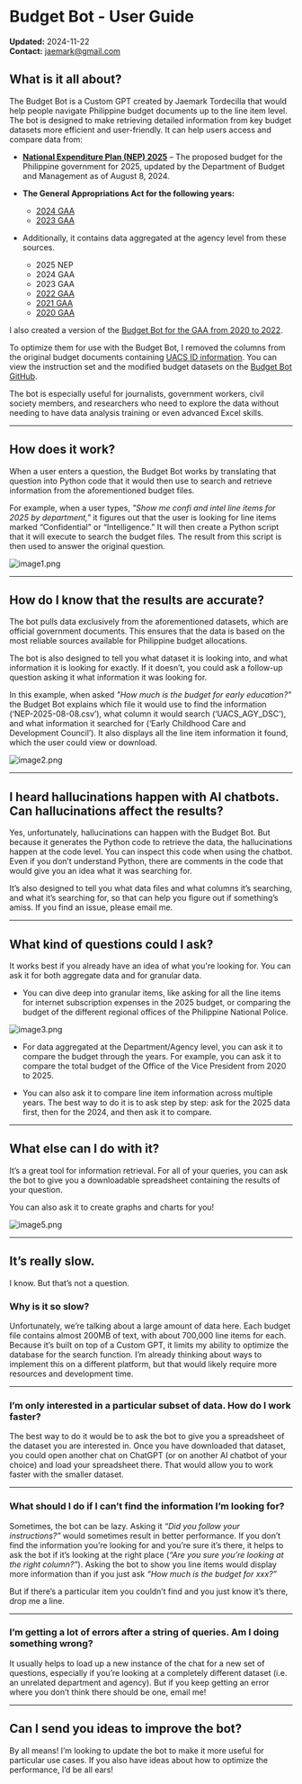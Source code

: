 # Budget Bot - User Guide

**Updated:** 2024-11-22  
**Contact:** jaemark@gmail.com  

## What is it all about?

The Budget Bot is a Custom GPT created by Jaemark Tordecilla that would help people navigate Philippine budget documents up to the line item level. The bot is designed to make retrieving detailed information from key budget datasets more efficient and user-friendly. It can help users access and compare data from:

- **[National Expenditure Plan (NEP) 2025](https://www.dbm.gov.ph/index.php/2025/national-expenditure-program-fy-2025)** – The proposed budget for the Philippine government for 2025, updated by the Department of Budget and Management as of August 8, 2024.

- **The General Appropriations Act for the following years:**  
  - [2024 GAA](https://www.dbm.gov.ph/index.php/2024/general-appropriations-act-gaa-fy-2024)  
  - [2023 GAA](https://www.dbm.gov.ph/index.php/2023/general-appropriations-act-fy-2023)  
 
- Additionally, it contains data aggregated at the agency level from these sources.
  - 2025 NEP
  - 2024 GAA
  - 2023 GAA
  - [2022 GAA](https://www.dbm.gov.ph/index.php/2022/general-appropriations-act-fy-2022)  
  - [2021 GAA](https://www.dbm.gov.ph/index.php/2021/general-appropriations-act-gaa-fy-2021)  
  - [2020 GAA](https://www.dbm.gov.ph/index.php/2020/general-appropriations-act-gaa-fy-2020)  

I also created a version of the [Budget Bot for the GAA from 2020 to 2022](https://chatgpt.com/share/6740a38b-a15c-800f-9803-fdcfa17b8843).

To optimize them for use with the Budget Bot, I removed the columns from the original budget documents containing [UACS ID information](https://uacs.gov.ph/). You can view the instruction set and the modified budget datasets on the [Budget Bot GitHub](https://github.com/tordecilla/budget-bot/tree/main).

The bot is especially useful for journalists, government workers, civil society members, and researchers who need to explore the data without needing to have data analysis training or even advanced Excel skills.

---

## How does it work?

When a user enters a question, the Budget Bot works by translating that question into Python code that it would then use to search and retrieve information from the aforementioned budget files.

For example, when a user types, _"Show me confi and intel line items for 2025 by department,"_ it figures out that the user is looking for line items marked “Confidential” or “Intelligence.” It will then create a Python script that it will execute to search the budget files. The result from this script is then used to answer the original question.

![image1.png](images/image1.png)

---

## How do I know that the results are accurate?

The bot pulls data exclusively from the aforementioned datasets, which are official government documents. This ensures that the data is based on the most reliable sources available for Philippine budget allocations.

The bot is also designed to tell you what dataset it is looking into, and what information it is looking for exactly. If it doesn’t, you could ask a follow-up question asking it what information it was looking for.

In this example, when asked _"How much is the budget for early education?"_ the Budget Bot explains which file it would use to find the information (‘NEP-2025-08-08.csv’), what column it would search (‘UACS_AGY_DSC’), and what information it searched for (‘Early Childhood Care and Development Council’). It also displays all the line item information it found, which the user could view or download.

![image2.png](images/image2.png)  

---

## I heard hallucinations happen with AI chatbots. Can hallucinations affect the results?

Yes, unfortunately, hallucinations can happen with the Budget Bot. But because it generates the Python code to retrieve the data, the hallucinations happen at the code level. You can inspect this code when using the chatbot. Even if you don’t understand Python, there are comments in the code that would give you an idea what it was searching for.

It’s also designed to tell you what data files and what columns it’s searching, and what it’s searching for, so that can help you figure out if something’s amiss. If you find an issue, please email me.

---

## What kind of questions could I ask?

It works best if you already have an idea of what you're looking for. You can ask it for both aggregate data and for granular data.  

- You can dive deep into granular items, like asking for all the line items for internet subscription expenses in the 2025 budget, or comparing the budget of the different regional offices of the Philippine National Police.  

![image3.png](images/image3.png)

- For data aggregated at the Department/Agency level, you can ask it to compare the budget through the years. For example, you can ask it to compare the total budget of the Office of the Vice President from 2020 to 2025.

- You can also ask it to compare line item information across multiple years. The best way to do it is to ask step by step: ask for the 2025 data first, then for the 2024, and then ask it to compare.

---

## What else can I do with it?

It’s a great tool for information retrieval. For all of your queries, you can ask the bot to give you a downloadable spreadsheet containing the results of your question.

You can also ask it to create graphs and charts for you!  
 
![image5.png](images/image5.png)

---

## It’s really slow.

I know. But that’s not a question.

### Why is it so slow?

Unfortunately, we’re talking about a large amount of data here. Each budget file contains almost 200MB of text, with about 700,000 line items for each. Because it’s built on top of a Custom GPT, it limits my ability to optimize the database for the search function. I’m already thinking about ways to implement this on a different platform, but that would likely require more resources and development time.

---

### I’m only interested in a particular subset of data. How do I work faster?

The best way to do it would be to ask the bot to give you a spreadsheet of the dataset you are interested in. Once you have downloaded that dataset, you could open another chat on ChatGPT (or on another AI chatbot of your choice) and load your spreadsheet there. That would allow you to work faster with the smaller dataset.

---

### What should I do if I can’t find the information I’m looking for?

Sometimes, the bot can be lazy. Asking it _“Did you follow your instructions?”_ would sometimes result in better performance. If you don’t find the information you’re looking for and you’re sure it’s there, it helps to ask the bot if it’s looking at the right place (_“Are you sure you’re looking at the right column?”_). Asking the bot to show you line items would display more information than if you just ask _“How much is the budget for xxx?”_ 

But if there’s a particular item you couldn’t find and you just know it’s there, drop me a line.

---

### I’m getting a lot of errors after a string of queries. Am I doing something wrong?

It usually helps to load up a new instance of the chat for a new set of questions, especially if you’re looking at a completely different dataset (i.e. an unrelated department and agency). But if you keep getting an error where you don’t think there should be one, email me!

---

## Can I send you ideas to improve the bot?

By all means! I’m looking to update the bot to make it more useful for particular use cases. If you also have ideas about how to optimize the performance, I’d be all ears!
